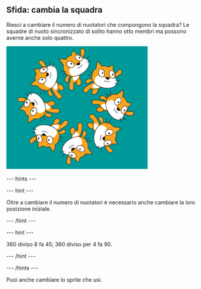 ## Sfida: cambia la squadra

Riesci a cambiare il numero di nuotatori che compongono la squadra? Le squadre di nuoto sincronizzato di solito hanno otto membri ma possono averne anche solo quattro.

![8 gatti nuotatore nella squadra](images/swim-eight.png)

--- hints ---

--- hint ---

Oltre a cambiare il numero di nuotatori è necessario anche cambiare la loro posizione iniziale.

--- /hint ---

--- hint ---

360 diviso 8 fa 45; 360 diviso per 4 fa 90.

--- /hint ---

--- /hints ---

Puoi anche cambiare lo sprite che usi. 
